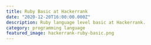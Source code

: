 ```yaml
---
title: Ruby Basic at Hackerrank
date: "2020-12-20T16:00:00.000Z"
description: Ruby language level basic at Hackerrank.
category: programming language
featured_image: hackerrank-ruby-basic.png
---
```


